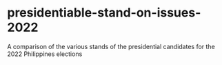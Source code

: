 # presidentiable-stand-on-issues-2022
A comparison of the various stands of the presidential candidates for the 2022 Philippines elections
